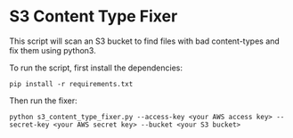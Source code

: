 # S3 Content Type Fixer #

This script will scan an S3 bucket to find files with bad content-types and
fix them using python3.

To run the script, first install the dependencies:

    pip install -r requirements.txt

Then run the fixer:

    python s3_content_type_fixer.py --access-key <your AWS access key> --secret-key <your AWS secret key> --bucket <your S3 bucket>
